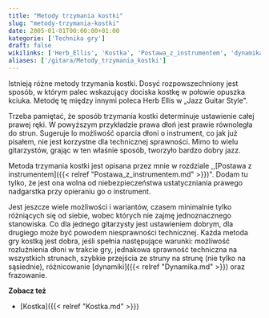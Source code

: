 ```yaml
---
title: "Metody trzymania kostki"
slug: "metody-trzymania-kostki"
date: 2005-01-01T00:00:00+01:00
kategorie: ['Technika gry']
draft: false
wikilinks: ['Herb_Ellis', 'Kostka', 'Postawa_z_instrumentem', 'dynamika', 'frazowanie']
aliases: ['/gitara/Metody_trzymania_kostki']
---
```

Istnieją różne metody trzymania kostki. Dosyć rozpowszechniony jest
sposób, w którym palec wskazujący dociska kostkę w połowie opuszka
kciuka. Metodę tę między innymi poleca Herb
Ellis<!-- link nie odnosił się do niczego: 'Metody trzymania kostki' ('content/książka/Metody_trzymania_kostki.md') links to 'Herb_Ellis' ('content/książka/Herb_Ellis.md') and that does not exist --> w „Jazz Guitar Style".

Trzeba pamiętać, że sposób trzymania kostki determinuje ustawienie całej
prawej ręki. W powyższym przykładzie prawa dłoń jest prawie równoległa
do strun. Sugeruje lo możliwość oparcia dłoni o instrument, co jak już
pisałem, nie jest korzystne dla technicznej sprawności. Mimo to wielu
gitarzystów, grając w ten właśnie sposób, tworzyło bardzo dobry jazz.

Metoda trzymania kostki jest opisana przez mnie w rozdziale ,,[Postawa z
instrumentem]({{< relref "Postawa_z_instrumentem.md" >}})". Dodam tu tylko, że
jest ona wolna od niebezpieczeństwa ustatyczniania prawego nadgarstka
przy opieraniu go o instrument.

Jest jeszcze wiele możliwości i wariantów, czasem minimalnie tylko
różniących się od siebie, wobec których nie zajmę jednoznacznego
stanowiska. Co dla jednego gitarzysty jest ustawieniem dobrym, dla
drugiego może być powodem niesprawności technicznej. Każda metoda gry
kostką jest dobra, jeśli spełnia następujące warunki: możliwość
rozluźnienia dłoni w trakcie gry, jednakowa sprawność techniczna na
wszystkich strunach, szybkie przejścia ze struny na strunę (nie tylko na
sąsiednie), różnicowanie [dynamiki]({{< relref "Dynamika.md" >}}) oraz
frazowanie<!-- link nie odnosił się do niczego: 'Metody trzymania kostki' ('content/książka/Metody_trzymania_kostki.md') links to 'frazowanie' ('content/książka/frazowanie.md') and that does not exist -->.

**Zobacz też**

  - [Kostka]({{< relref "Kostka.md" >}})

